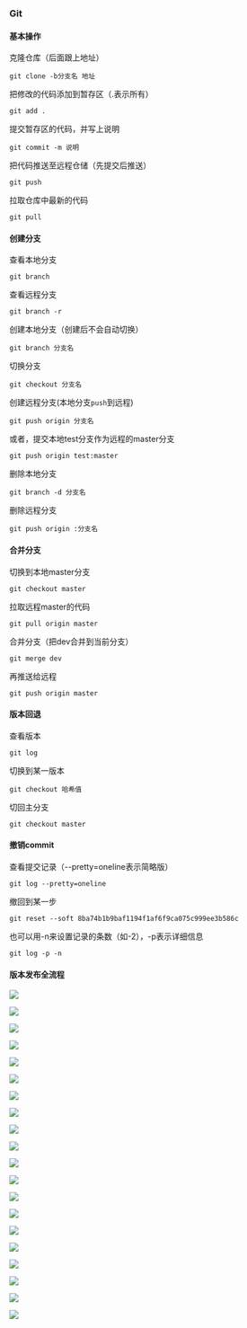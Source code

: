 ### Git

#### 基本操作

克隆仓库（后面跟上地址）

```
git clone -b分支名 地址
```



把修改的代码添加到暂存区（.表示所有）

```
git add .
```



提交暂存区的代码，并写上说明

```
git commit -m 说明
```



把代码推送至远程仓储（先提交后推送）

```
git push
```



拉取仓库中最新的代码

```
git pull
```



#### 创建分支

查看本地分支

```
git branch
```



查看远程分支

```
git branch -r
```



创建本地分支（创建后不会自动切换）

```
git branch 分支名
```



切换分支

```
git checkout 分支名
```



创建远程分支(本地分支`push`到远程)

```
git push origin 分支名
```



或者，提交本地test分支作为远程的master分支

```
git push origin test:master
```



删除本地分支

```
git branch -d 分支名
```



删除远程分支

```
git push origin :分支名
```



#### 合并分支

切换到本地master分支

```
git checkout master
```



拉取远程master的代码

```
git pull origin master
```



合并分支（把dev合并到当前分支）

```
git merge dev
```



再推送给远程

```
git push origin master
```



#### 版本回退

查看版本

```
git log
```



切换到某一版本

```
git checkout 哈希值
```



切回主分支

```
git checkout master
```



#### 撤销commit

查看提交记录（--pretty=oneline表示简略版）

```
git log --pretty=oneline
```



撤回到某一步

````
git reset --soft 8ba74b1b9baf1194f1af6f9ca075c999ee3b586c
````



也可以用-n来设置记录的条数（如-2），-p表示详细信息

```
git log -p -n
```



#### 版本发布全流程

![](./images/1.png)

![](./images/2.png)

![](./images/3.png)

![](./images/4.png)

![](./images/5.png)

![](./images/6.png)

![](./images/7.png)

![](./images/8.png)

![](./images/9.png)

![](./images/10.png)

![](./images/11.png)

![](./images/12.png)

![](./images/13.png)

![](./images/14.png)

![](./images/15.png)

![](./images/16.png)

![](./images/17.png)

![](./images/18.png)

![](./images/19.png)

![](./images/20.png)
